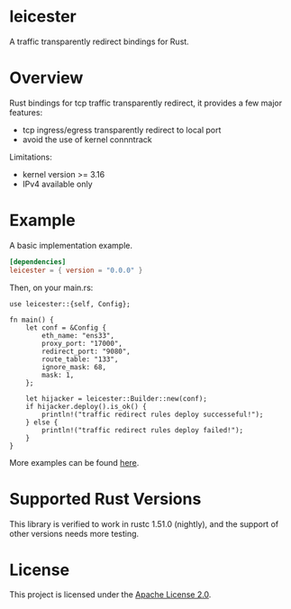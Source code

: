 # leicester
A traffic transparently redirect bindings for Rust.

# Overview
Rust bindings for tcp traffic transparently redirect, it provides a few major features:
* tcp ingress/egress transparently redirect to local port
* avoid the use of kernel connntrack

Limitations:
* kernel version >= 3.16
* IPv4 available only

# Example
A basic implementation example.

```toml
[dependencies]
leicester = { version = "0.0.0" }
```

Then, on your main.rs:
```rust,no_run
use leicester::{self, Config};

fn main() {
    let conf = &Config {
        eth_name: "ens33",
        proxy_port: "17000",
        redirect_port: "9080",
        route_table: "133",
        ignore_mask: 68,
        mask: 1,
    };

    let hijacker = leicester::Builder::new(conf);
    if hijacker.deploy().is_ok() {
        println!("traffic redirect rules deploy successeful!");
    } else {
        println!("traffic redirect rules deploy failed!");
    }
}

```

More examples can be found [here](https://github.com/ostraca/leicester/tree/main/examples).

# Supported Rust Versions
This library is verified to work in rustc 1.51.0 (nightly), and the support of other versions needs more testing.

# License
This project is licensed under the [Apache License 2.0](https://github.com/ostraca/leicester/blob/main/LICENSE).
